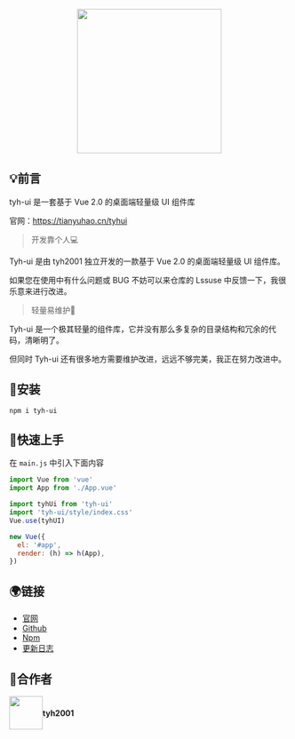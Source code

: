 <p align="center">
    <img height="260px" src="https://tianyuhao.cn/images/tyh-ui/tyh-ui-logo.svg">
</p>

## :bulb:前言

tyh-ui 是一套基于 Vue 2.0 的桌面端轻量级 UI 组件库

官网：https://tianyuhao.cn/tyhui

> 开发靠个人:computer:

Tyh-ui 是由 tyh2001 独立开发的一款基于 Vue 2.0 的桌面端轻量级 UI 组件库。

如果您在使用中有什么问题或 BUG 不妨可以来仓库的 Lssuse 中反馈一下，我很乐意来进行改进。

> 轻量易维护:low_brightness:

Tyh-ui 是一个极其轻量的组件库，它并没有那么多复杂的目录结构和冗余的代码，清晰明了。

但同时 Tyh-ui 还有很多地方需要维护改进，远远不够完美，我正在努力改进中。

## :wrench:安装

```shell
npm i tyh-ui
```

## :key:快速上手

在 `main.js` 中引入下面内容

```js
import Vue from 'vue'
import App from './App.vue'

import tyhUi from 'tyh-ui'
import 'tyh-ui/style/index.css'
Vue.use(tyhUI)

new Vue({
  el: '#app',
  render: (h) => h(App),
})
```

## :earth_africa:链接

- [官网](http://tianyuhao.cn/tyhui)
- [Github](https://github.com/Tyh2001/tyh-ui)
- [Npm](https://www.npmjs.com/package/tyh-ui)
- [更新日志](https://github.com/Tyh2001/tyh-ui/blob/master/CHANGELOG.md)

## :wave:合作者

<div style="display: flex; align-items: center;">
  <img style=" float: left;" height="60px" src="https://www.hualigs.cn/image/608132a6c15b2.jpg">
  <h4 style="display: inline-block;">tyh2001</h4>
</div>
